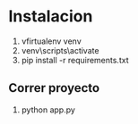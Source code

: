 # Instalacion

1. vfirtualenv venv
2. venv\scripts\activate
3. pip install -r requirements.txt

## Correr proyecto

1. python app.py